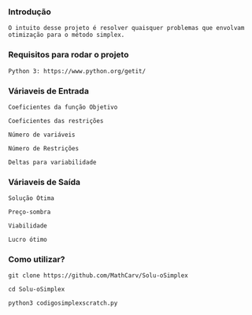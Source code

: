 ### Introdução
```
O intuito desse projeto é resolver quaisquer problemas que envolvam otimização para o método simplex.
```
### Requisitos para rodar o projeto
```
Python 3: https://www.python.org/getit/
```
### Váriaveis de Entrada
```
Coeficientes da função Objetivo
```
```
Coeficientes das restrições
```
```
Número de variáveis 
```
```
Número de Restrições
```
```
Deltas para variabilidade
```
### Váriaveis de Saída
```
Solução Ótima
```
```
Preço-sombra
```
```
Viabilidade
```
```
Lucro ótimo
```
### Como utilizar?
```
git clone https://github.com/MathCarv/Solu-oSimplex
```
```
cd Solu-oSimplex
```
```
python3 codigosimplexscratch.py
```
